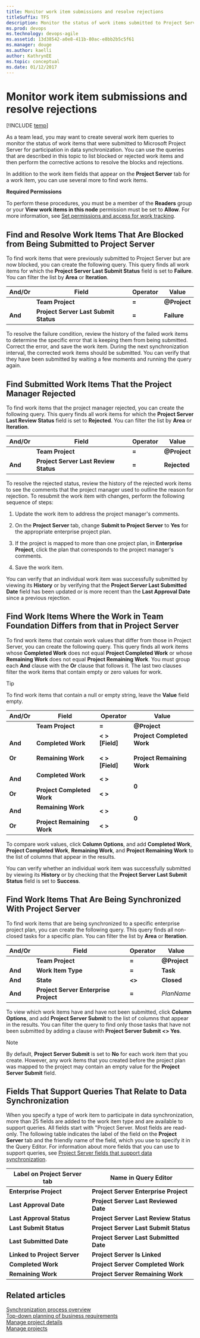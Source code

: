 ```yaml
---
title: Monitor work item submissions and resolve rejections
titleSuffix: TFS
description: Monitor the status of work items submitted to Project Server for participation in data synchronization with Team Foundation Server 
ms.prod: devops
ms.technology: devops-agile
ms.assetid: 13d38542-a0e8-411b-80ac-e8bb2b5c5f61
ms.manager: douge
ms.author: kaelliauthor: KathrynEE
ms.topic: conceptual
ms.date: 01/12/2017
---
```


# Monitor work item submissions and resolve rejections

[!INCLUDE [temp](../_shared/tfs-ps-sync-header.md)]

<a name="Top"></a> As a team lead, you may want to create several work item queries to monitor the status of work items that were submitted to Microsoft Project Server for participation in data synchronization. You can use the queries that are described in this topic to list blocked or rejected work items and then perform the corrective actions to resolve the blocks and rejections.  
  
 In addition to the work item fields that appear on the **Project Server** tab for a work item, you can use several more to find work items.    
  
 **Required Permissions**  
  
 To perform these procedures, you must be a member of the **Readers** group or your **View work items in this node** permission must be set to **Allow**. For more information, see [Set permissions and access for work tracking](../../security/set-permissions-access-work-tracking.md#set-permissions-area-path).  
  
##  <a name="FindBlockedWIs"></a> Find and Resolve Work Items That Are Blocked from Being Submitted to Project Server  
 To find work items that were previously submitted to Project Server but are now blocked, you can create the following query. This query finds all work items for which the **Project Server Last Submit Status** field is set to **Failure**. You can filter the list by **Area** or **Iteration**.  
  
|And/Or|Field|Operator|Value|  
|-------------|-----------|--------------|-----------|  
||**Team Project**|**=**|**@Project**|  
|**And**|**Project Server Last Submit Status**|**=**|**Failure**|  
  
 To resolve the failure condition, review the history of the failed work items to determine the specific error that is keeping them from being submitted. Correct the error, and save the work item. During the next synchronization interval, the corrected work items should be submitted. You can verify that they have been submitted by waiting a few moments and running the query again.  

##  <a name="FindRejectedWIs"></a> Find Submitted Work Items That the Project Manager Rejected  
 To find work items that the project manager rejected, you can create the following query. This query finds all work items for which the **Project Server Last Review Status** field is set to **Rejected**. You can filter the list by **Area** or **Iteration**.  
  
|And/Or|Field|Operator|Value|  
|-------------|-----------|--------------|-----------|  
||**Team Project**|**=**|**@Project**|  
|**And**|**Project Server Last Review Status**|**=**|**Rejected**|  
  
 To resolve the rejected status, review the history of the rejected work items to see the comments that the project manager used to outline the reason for rejection. To resubmit the work item with changes, perform the following sequence of steps:  
  
1.  Update the work item to address the project manager's comments.  
  
2.  On the **Project Server** tab, change **Submit to Project Server** to **Yes** for the appropriate enterprise project plan.  
  
3.  If the project is mapped to more than one project plan, in **Enterprise Project**, click the plan that corresponds to the project manager's comments.  
  
4.  Save the work item.  
  
 You can verify that an individual work item was successfully submitted by viewing its **History** or by verifying that the **Project Server Last Submitted Date** field has been updated or is more recent than the **Last Approval Date** since a previous rejection.    
  
##  <a name="FindDiffWorkWIs"></a> Find Work Items Where the Work in Team Foundation Differs from that in Project Server  
 To find work items that contain work values that differ from those in Project Server, you can create the following query. This query finds all work items whose **Completed Work** does not equal **Project Completed Work** or whose **Remaining Work** does not equal **Project Remaining Work**. You must group each **And** clause with the **Or** clause that follows it. The last two clauses filter the work items that contain empty or zero values for work.  
  
> [!TIP]
>  To find work items that contain a null or empty string, leave the **Value** field empty.  
  
|And/Or|Field|Operator|Value|  
|-------------|-----------|--------------|-----------|  
||**Team Project**|**=**|**@Project**|  
|**And**<br /><br /> **Or**|**Completed Work**<br /><br /> **Remaining Work**|**\< > [Field]**<br /><br /> **\< > [Field]**|**Project Completed Work**<br /><br /> **Project Remaining Work**|  
|**And**<br /><br /> **Or**|**Completed Work**<br /><br /> **Project Completed Work**|**\< >**<br /><br /> **\< >**|**0**|  
|**And**<br /><br /> **Or**|**Remaining Work**<br /><br /> **Project Remaining Work**|**\< >**<br /><br /> **\< >**|**0**|  
  
 To compare work values, click **Column Options**, and add **Completed Work**, **Project Completed Work**, **Remaining Work**, and **Project Remaining Work** to the list of columns that appear in the results.  
  
 You can verify whether an individual work item was successfully submitted by viewing its **History** or by checking that the **Project Server Last Submit Status** field is set to **Success**.  
  
##  <a name="FindSynchedWIs"></a> Find Work Items That Are Being Synchronized With Project Server  
 To find work items that are being synchronized to a specific enterprise project plan, you can create the following query. This query finds all non-closed tasks for a specific plan. You can filter the list by **Area** or **Iteration**.  
  
|And/Or|Field|Operator|Value|  
|-------------|-----------|--------------|-----------|  
||**Team Project**|**=**|**@Project**|  
|**And**|**Work Item Type**|**=**|**Task**|  
|**And**|**State**|**<>**|**Closed**|  
|**And**|**Project Server Enterprise Project**|**=**|*PlanName*|  
  
 To view which work items have and have not been submitted, click **Column Options**, and add **Project Server Submit** to the list of columns that appear in the results. You can filter the query to find only those tasks that have not been submitted by adding a clause with **Project Server Submit <> Yes**.  
  
> [!NOTE]
>  By default, **Project Server Submit** is set to **No** for each work item that you create. However, any work items that you created before the project plan was mapped to the project may contain an empty value for the **Project Server Submit** field.    
  
##  <a name="FieldsAvailable"></a> Fields That Support Queries That Relate to Data Synchronization  
 When you specify a type of work item to participate in data synchronization, more than 25 fields are added to the work item type and are available to support queries. All fields start with "Project Server. Most fields are read-only. The following table indicates the label of the field on the **Project Server** tab and the friendly name of the field, which you use to specify it in the Query Editor. For information about more fields that you can use to support queries, see [Project Server fields that support data synchronization](project-server-fields-added-to-tfs.md).  
  
|Label on Project Server tab|Name in Query Editor|  
|---------------------------------|--------------------------|  
|**Enterprise Project**|**Project Server Enterprise Project**|  
|**Last Approval Date**|**Project Server Last Reviewed Date**|  
|**Last Approval Status**|**Project Server Last Review Status**|  
|**Last Submit Status**|**Project Server Last Submit Status**|  
|**Last Submitted Date**|**Project Server Last Submitted Date**|  
|**Linked to Project Server**|**Project Server Is Linked**|  
|**Completed Work**|**Project Server Completed Work**|  
|**Remaining Work**|**Project Server Remaining Work**|  
   
## Related articles  
 [Synchronization process overview](synchronization-process-overview.md)   
 [Top-down planning of business requirements](top-down-plan-mapped-team-project.md)   
 [Manage project details](manage-project-details.md)   
 [Manage projects](manage-projects.md)

